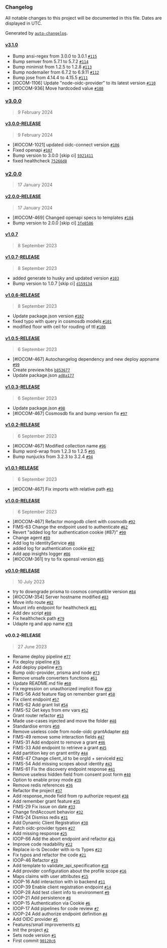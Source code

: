 ### Changelog

All notable changes to this project will be documented in this file. Dates are displayed in UTC.

Generated by [`auto-changelog`](https://github.com/CookPete/auto-changelog).

#### [v3.1.0](https://github.com/pagopa/io-openid-provider/compare/v3.0.0...v3.1.0)

- Bump ansi-regex from 3.0.0 to 3.0.1 [`#115`](https://github.com/pagopa/io-openid-provider/pull/115)
- Bump semver from 5.7.1 to 5.7.2 [`#114`](https://github.com/pagopa/io-openid-provider/pull/114)
- Bump minimist from 1.2.5 to 1.2.8 [`#113`](https://github.com/pagopa/io-openid-provider/pull/113)
- Bump nodemailer from 6.7.2 to 6.9.11 [`#112`](https://github.com/pagopa/io-openid-provider/pull/112)
- Bump jose from 4.14.4 to 4.15.5 [`#111`](https://github.com/pagopa/io-openid-provider/pull/111)
- [IOCOM-1106] Update "node-oidc-provider" to its latest version [`#110`](https://github.com/pagopa/io-openid-provider/pull/110)
- [#IOCOM-936] Move hardcoded value [`#108`](https://github.com/pagopa/io-openid-provider/pull/108)

### [v3.0.0](https://github.com/pagopa/io-openid-provider/compare/v3.0.0-RELEASE...v3.0.0)

> 9 February 2024

#### [v3.0.0-RELEASE](https://github.com/pagopa/io-openid-provider/compare/v2.0.0...v3.0.0-RELEASE)

> 9 February 2024

- [#IOCOM-1021] updated oidc-connect version [`#106`](https://github.com/pagopa/io-openid-provider/pull/106)
- Fixed openapi [`#107`](https://github.com/pagopa/io-openid-provider/pull/107)
- Bump version to 3.0.0 [skip ci] [`5921411`](https://github.com/pagopa/io-openid-provider/commit/59214119d64379c39a0aa0961f45ee45cedf2acf)
- fixed healthcheck [`75266d8`](https://github.com/pagopa/io-openid-provider/commit/75266d8ce0d7f4f46254eda5908e5f4ab657afa8)

### [v2.0.0](https://github.com/pagopa/io-openid-provider/compare/v2.0.0-RELEASE...v2.0.0)

> 17 January 2024

#### [v2.0.0-RELEASE](https://github.com/pagopa/io-openid-provider/compare/v1.0.7...v2.0.0-RELEASE)

> 17 January 2024

- [#IOCOM-469] Changed openapi specs to templates [`#104`](https://github.com/pagopa/io-openid-provider/pull/104)
- Bump version to 2.0.0 [skip ci] [`3fe8586`](https://github.com/pagopa/io-openid-provider/commit/3fe858620fce3aac9a97652e15a9e126e0a391e7)

#### [v1.0.7](https://github.com/pagopa/io-openid-provider/compare/v1.0.7-RELEASE...v1.0.7)

> 8 September 2023

#### [v1.0.7-RELEASE](https://github.com/pagopa/io-openid-provider/compare/v1.0.6-RELEASE...v1.0.7-RELEASE)

> 8 September 2023

- added generate to husky and updated version [`#103`](https://github.com/pagopa/io-openid-provider/pull/103)
- Bump version to 1.0.7 [skip ci] [`d159134`](https://github.com/pagopa/io-openid-provider/commit/d159134aede69f45ce808cee80a19b5b1b1a4895)

#### [v1.0.6-RELEASE](https://github.com/pagopa/io-openid-provider/compare/v1.0.5-RELEASE...v1.0.6-RELEASE)

> 8 September 2023

- Update package.json version [`#102`](https://github.com/pagopa/io-openid-provider/pull/102)
- fixed typo with query in cosmosdb models [`#101`](https://github.com/pagopa/io-openid-provider/pull/101)
- modified floor with ceil for rouding of ttl [`#100`](https://github.com/pagopa/io-openid-provider/pull/100)

#### [v1.0.5-RELEASE](https://github.com/pagopa/io-openid-provider/compare/v1.0.3-RELEASE...v1.0.5-RELEASE)

> 6 September 2023

- [#IOCOM-467] Autochangelog dependency and new deploy appname [`#99`](https://github.com/pagopa/io-openid-provider/pull/99)
- Create preview.hbs [`b853677`](https://github.com/pagopa/io-openid-provider/commit/b8536775cb17f707d393a6b7557e7912924b0c25)
- Update package.json [`ad8a177`](https://github.com/pagopa/io-openid-provider/commit/ad8a177eef1791386a9fd36b27c407591996af46)

#### [v1.0.3-RELEASE](https://github.com/pagopa/io-openid-provider/compare/v1.0.2-RELEASE...v1.0.3-RELEASE)

> 6 September 2023

- Update package.json [`#98`](https://github.com/pagopa/io-openid-provider/pull/98)
- [#IOCOM-467] Cosmosdb fix and bump version fix [`#97`](https://github.com/pagopa/io-openid-provider/pull/97)

#### [v1.0.2-RELEASE](https://github.com/pagopa/io-openid-provider/compare/v1.0.1-RELEASE...v1.0.2-RELEASE)

> 6 September 2023

- [#IOCOM-467] Modified collection name [`#96`](https://github.com/pagopa/io-openid-provider/pull/96)
- Bump word-wrap from 1.2.3 to 1.2.5 [`#95`](https://github.com/pagopa/io-openid-provider/pull/95)
- Bump nunjucks from 3.2.3 to 3.2.4 [`#94`](https://github.com/pagopa/io-openid-provider/pull/94)

#### [v1.0.1-RELEASE](https://github.com/pagopa/io-openid-provider/compare/v1.0.0-RELEASE...v1.0.1-RELEASE)

> 6 September 2023

- [#IOCOM-467] Fix imports with relative path [`#93`](https://github.com/pagopa/io-openid-provider/pull/93)

#### [v1.0.0-RELEASE](https://github.com/pagopa/io-openid-provider/compare/v0.1.0-RELEASE...v1.0.0-RELEASE)

> 6 September 2023

- [#IOCOM-467] Refactor mongodb client with cosmodb [`#92`](https://github.com/pagopa/io-openid-provider/pull/92)
- FIMS-63 Change the endpoint used to authenticate [`#62`](https://github.com/pagopa/io-openid-provider/pull/62)
- Revert "added log for authentication cookie (#87)" [`#90`](https://github.com/pagopa/io-openid-provider/pull/90)
- Change agent [`#89`](https://github.com/pagopa/io-openid-provider/pull/89)
- Add log to identityService [`#88`](https://github.com/pagopa/io-openid-provider/pull/88)
- added log for authentication cookie [`#87`](https://github.com/pagopa/io-openid-provider/pull/87)
- Add app insights logger [`#86`](https://github.com/pagopa/io-openid-provider/pull/86)
- [#IOCOM-361] try to fix openssl version [`#85`](https://github.com/pagopa/io-openid-provider/pull/85)

#### [v0.1.0-RELEASE](https://github.com/pagopa/io-openid-provider/compare/v0.0.2-RELEASE...v0.1.0-RELEASE)

> 10 July 2023

- try to downgrade prisma to cosmos compatible version [`#84`](https://github.com/pagopa/io-openid-provider/pull/84)
- [#IOCOM-354] Server hostname modified [`#83`](https://github.com/pagopa/io-openid-provider/pull/83)
- Move info route [`#82`](https://github.com/pagopa/io-openid-provider/pull/82)
- Mount info endpoint for healthcheck [`#81`](https://github.com/pagopa/io-openid-provider/pull/81)
- Add dev script [`#80`](https://github.com/pagopa/io-openid-provider/pull/80)
- Fix healthcheck path [`#79`](https://github.com/pagopa/io-openid-provider/pull/79)
- Udapte rg and app name [`#78`](https://github.com/pagopa/io-openid-provider/pull/78)

#### v0.0.2-RELEASE

> 27 June 2023

- Rename deploy pipeline [`#77`](https://github.com/pagopa/io-openid-provider/pull/77)
- Fix deploy pipeline [`#76`](https://github.com/pagopa/io-openid-provider/pull/76)
- Add deploy pipeline [`#75`](https://github.com/pagopa/io-openid-provider/pull/75)
- Bump oidc-provider, prisma and node [`#73`](https://github.com/pagopa/io-openid-provider/pull/73)
- Remove unsafe converters functions [`#61`](https://github.com/pagopa/io-openid-provider/pull/61)
- Update README.md file [`#60`](https://github.com/pagopa/io-openid-provider/pull/60)
- Fix regression on unauthorized implicit flow [`#59`](https://github.com/pagopa/io-openid-provider/pull/59)
- FIMS-56 Add feature flag on remember grant [`#58`](https://github.com/pagopa/io-openid-provider/pull/58)
- Fix client endpoint [`#57`](https://github.com/pagopa/io-openid-provider/pull/57)
- FIMS-62 Add grant list [`#54`](https://github.com/pagopa/io-openid-provider/pull/54)
- FIMS-52 Get keys from env vars [`#52`](https://github.com/pagopa/io-openid-provider/pull/52)
- Grant router refactor [`#53`](https://github.com/pagopa/io-openid-provider/pull/53)
- Made use-cases injected and move the folder [`#48`](https://github.com/pagopa/io-openid-provider/pull/48)
- Standardise errors [`#50`](https://github.com/pagopa/io-openid-provider/pull/50)
- Remove useless code from node-oidc grantAdapter [`#49`](https://github.com/pagopa/io-openid-provider/pull/49)
- FIMS-49 remove some interaction fields [`#47`](https://github.com/pagopa/io-openid-provider/pull/47)
- FIMS-31 Add endpoint to remove a grant [`#46`](https://github.com/pagopa/io-openid-provider/pull/46)
- FIMS-33 Add endpoint to retrieve a grant [`#45`](https://github.com/pagopa/io-openid-provider/pull/45)
- Add partition key on grant entity [`#44`](https://github.com/pagopa/io-openid-provider/pull/44)
- FIMS-47 Change client_id to be orgId + serviceId [`#42`](https://github.com/pagopa/io-openid-provider/pull/42)
- FIMS-54 Add missing scopes about identity [`#43`](https://github.com/pagopa/io-openid-provider/pull/43)
- FIMS-61 Fix the discovery endpoint response [`#41`](https://github.com/pagopa/io-openid-provider/pull/41)
- Remove useless hidden field from consent post form [`#40`](https://github.com/pagopa/io-openid-provider/pull/40)
- Option to enable proxy mode [`#39`](https://github.com/pagopa/io-openid-provider/pull/39)
- Remove redis references [`#36`](https://github.com/pagopa/io-openid-provider/pull/36)
- Refactor the project [`#37`](https://github.com/pagopa/io-openid-provider/pull/37)
- Add response_mode field from rp authorize request [`#38`](https://github.com/pagopa/io-openid-provider/pull/38)
- Add remember grant feature [`#35`](https://github.com/pagopa/io-openid-provider/pull/35)
- FIMS-29 Fix issue on date [`#33`](https://github.com/pagopa/io-openid-provider/pull/33)
- Change findAccount behavior [`#32`](https://github.com/pagopa/io-openid-provider/pull/32)
- FIMS-24 Dismiss redis [`#31`](https://github.com/pagopa/io-openid-provider/pull/31)
- Add Dynamic Client Registration [`#30`](https://github.com/pagopa/io-openid-provider/pull/30)
- Patch oidc-provider types [`#27`](https://github.com/pagopa/io-openid-provider/pull/27)
- Add missing response [`#25`](https://github.com/pagopa/io-openid-provider/pull/25)
- IOOP-66 Add the abort endpoint and refactor [`#24`](https://github.com/pagopa/io-openid-provider/pull/24)
- Improve code readability [`#22`](https://github.com/pagopa/io-openid-provider/pull/22)
- Replace io-ts Decoder with io-ts Types [`#23`](https://github.com/pagopa/io-openid-provider/pull/23)
- Fix typos and refactor the code [`#21`](https://github.com/pagopa/io-openid-provider/pull/21)
- IOOP-46 Refactor [`#19`](https://github.com/pagopa/io-openid-provider/pull/19)
- Add template to validate_api_specification [`#18`](https://github.com/pagopa/io-openid-provider/pull/18)
- Add provider configuration about the profile scope [`#16`](https://github.com/pagopa/io-openid-provider/pull/16)
- Maps claims with user attributes [`#15`](https://github.com/pagopa/io-openid-provider/pull/15)
- IOOP-16 Add interaction with io backend [`#11`](https://github.com/pagopa/io-openid-provider/pull/11)
- IOOP-39 Enable client registration endpoint [`#14`](https://github.com/pagopa/io-openid-provider/pull/14)
- IOOP-28 Add test client info to environment [`#9`](https://github.com/pagopa/io-openid-provider/pull/9)
- IOOP-21 Add persistence [`#8`](https://github.com/pagopa/io-openid-provider/pull/8)
- IOOP-15 Authentication via Cookie [`#6`](https://github.com/pagopa/io-openid-provider/pull/6)
- IOOP-17 Add pipelines for code review [`#7`](https://github.com/pagopa/io-openid-provider/pull/7)
- IOOP-24 Add authorize endpoint definition [`#4`](https://github.com/pagopa/io-openid-provider/pull/4)
- Add OIDC provider [`#5`](https://github.com/pagopa/io-openid-provider/pull/5)
- Features/small improvements [`#3`](https://github.com/pagopa/io-openid-provider/pull/3)
- Init the project [`#2`](https://github.com/pagopa/io-openid-provider/pull/2)
- Sets node version [`#1`](https://github.com/pagopa/io-openid-provider/pull/1)
- First commit [`90120c6`](https://github.com/pagopa/io-openid-provider/commit/90120c60deee7b823ac89e35a55845d45fcd0b6e)
